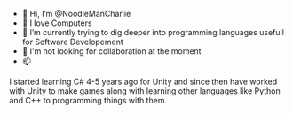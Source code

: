 - 👋 Hi, I’m @NoodleManCharlie
- 👀 I love Computers
- 🌱 I’m currently trying to dig deeper into programming languages usefull for Software Developement
- 💞️ I'm not looking for collaboration at the moment
- 📫 

I started learning C# 4-5 years ago for Unity and since then have worked with Unity to make games along with learning other languages like Python and C++ to programming things with them.

<!---
NoodleManCharlie/NoodleManCharlie is a ✨ special ✨ repository because its `README.md` (this file) appears on your GitHub profile.
You can click the Preview link to take a look at your changes.
--->
